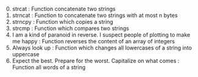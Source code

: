 0. strcat : Function concatenate two strings
1. strncat : Function to concatenate two strings with at most n bytes
2. strncpy : Function which copies a string
3. strcmp : Function which compares two strings
4. I am a kind of paranoid in reverse. I suspect people of plotting to make me happy : Function reverses the content of an array of integers
5. Always look up : Function which changes all lowercases of a string into uppercase
6. Expect the best. Prepare for the worst. Capitalize on what comes : Function all words of a string
